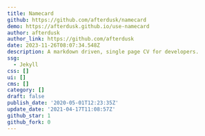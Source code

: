```yaml
---
title: Namecard
github: https://github.com/afterdusk/namecard
demo: https://afterdusk.github.io/use-namecard
author: afterdusk
author_link: https://github.com/afterdusk
date: 2023-11-26T08:07:34.548Z
description: A markdown driven, single page CV for developers.
ssg:
  - Jekyll
css: []
ui: []
cms: []
category: []
draft: false
publish_date: '2020-05-01T12:23:35Z'
update_date: '2021-04-17T11:08:57Z'
github_star: 1
github_fork: 0
---
```

